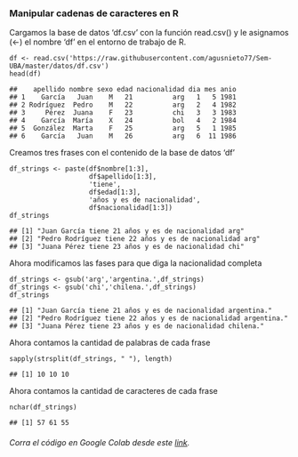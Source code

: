 ### Manipular cadenas de caracteres en R

Cargamos la base de datos ‘df.csv’ con la función read.csv() y le
asignamos (&lt;-) el nombre ‘df’ en el entorno de trabajo de R.

    df <- read.csv('https://raw.githubusercontent.com/agusnieto77/Sem-UBA/master/datos/df.csv')
    head(df)

    ##    apellido nombre sexo edad nacionalidad dia mes anio
    ## 1    García   Juan    M   21          arg   1   5 1981
    ## 2 Rodríguez  Pedro    M   22          arg   2   4 1982
    ## 3     Pérez  Juana    F   23          chi   3   3 1983
    ## 4    García  María    X   24          bol   4   2 1984
    ## 5  González  Marta    F   25          arg   5   1 1985
    ## 6    García   Juan    M   26          arg   6  11 1986

Creamos tres frases con el contenido de la base de datos ‘df’

    df_strings <- paste(df$nombre[1:3],
                        df$apellido[1:3],
                        'tiene',
                        df$edad[1:3],
                        'años y es de nacionalidad',
                        df$nacionalidad[1:3])
    df_strings

    ## [1] "Juan García tiene 21 años y es de nacionalidad arg"    
    ## [2] "Pedro Rodríguez tiene 22 años y es de nacionalidad arg"
    ## [3] "Juana Pérez tiene 23 años y es de nacionalidad chi"

Ahora modificamos las fases para que diga la nacionalidad completa

    df_strings <- gsub('arg','argentina.',df_strings)
    df_strings <- gsub('chi','chilena.',df_strings)
    df_strings

    ## [1] "Juan García tiene 21 años y es de nacionalidad argentina."    
    ## [2] "Pedro Rodríguez tiene 22 años y es de nacionalidad argentina."
    ## [3] "Juana Pérez tiene 23 años y es de nacionalidad chilena."

Ahora contamos la cantidad de palabras de cada frase

    sapply(strsplit(df_strings, " "), length)

    ## [1] 10 10 10

Ahora contamos la cantidad de caracteres de cada frase

    nchar(df_strings)

    ## [1] 57 61 55

###### Corra el código en Google Colab desde este [link](https://colab.research.google.com/drive/1T4YLr2mEvRQuXK6-HNkMcLYZmaJGEqh0?usp=sharing "Google Colab").
